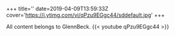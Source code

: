 +++
title=''
date=2019-04-09T13:59:33Z
cover='https://i.ytimg.com/vi/qPzu9EGgc44/sddefault.jpg'
+++

All content belongs to GlennBeck.
{{< youtube qPzu9EGgc44 >}}
